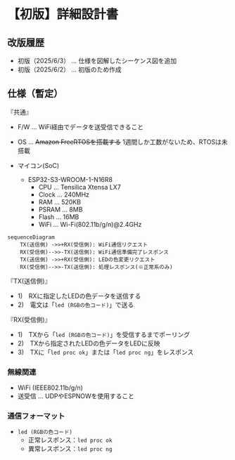 # 【初版】詳細設計書

## 改版履歴
- 初版（2025/6/3） ... 仕様を図解したシーケンス図を追加
- 初版（2025/6/2） ... 初版のため作成

## 仕様（暫定）

『共通』

- F/W ... WiFi経由でデータを送受信できること
- OS ... ~~Amazon FreeRTOSを搭載する~~ 1週間しか工数がないため、RTOSは未搭載

- マイコン(SoC)
  - ESP32-S3-WROOM-1-N16R8
    - CPU ... Tensilica Xtensa LX7
    - Clock ... 240MHz
    - RAM ... 520KB
    - PSRAM ... 8MB
    - Flash ... 16MB
    - WiFi ... Wi-Fi(802.11b/g/n)@2.4GHz

```mermaid
sequenceDiagram
    TX(送信側) ->>+RX(受信側): WiFi通信リクエスト
    RX(受信側)-->>-TX(送信側): WiFi通信準備完了レスポンス
    TX(送信側) ->>+RX(受信側): LEDの色変更リクエスト
    RX(受信側)-->>-TX(送信側): 処理レスポンス(※正常系のみ)
```

『TX(送信側)』

- 1)　RXに指定したLEDの色データを送信する
- 2)　電文は「`led (RGBの色コード)`」で送る

『RX(受信側)』

- 1)　TXから「`led (RGBの色コード)`」を受信するまでポーリング
- 2)　TXから指定されたLEDの色データをLEDに反映
- 3)　TXに「`led proc ok`」または「`led proc ng`」をレスポンス

### 無線関連

- WiFi (IEEE802.11b/g/n)
- 送受信 ... UDPやESPNOWを使用すること

### 通信フォーマット

- `led (RGBの色コード)`
  - 正常レスポンス：`led proc ok`
  - 異常レスポンス：`led proc ng`